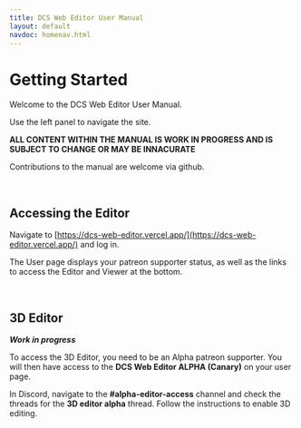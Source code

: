 ```yaml
---
title: DCS Web Editor User Manual
layout: default
navdoc: homenav.html
---
```



# Getting Started

Welcome to the DCS Web Editor User Manual.

Use the left panel to navigate the site.  

**ALL CONTENT WITHIN THE MANUAL IS WORK IN PROGRESS AND IS SUBJECT TO CHANGE OR MAY BE INNACURATE**  

Contributions to the manual are welcome via github.

&nbsp;

## Accessing the Editor

Navigate to [https://dcs-web-editor.vercel.app/](https://dcs-web-editor.vercel.app/) and log in.

The User page displays your patreon supporter status, as well as the links to access the Editor and Viewer at the bottom.

&nbsp;
  
## 3D Editor

***Work in progress***

To access the 3D Editor, you need to be an Alpha patreon supporter. You will then have access to the **DCS Web Editor ALPHA (Canary)** on your user page.

In Discord, navigate to the **#alpha-editor-access** channel and check the threads for the **3D editor alpha** thread. Follow the instructions to enable 3D editing.